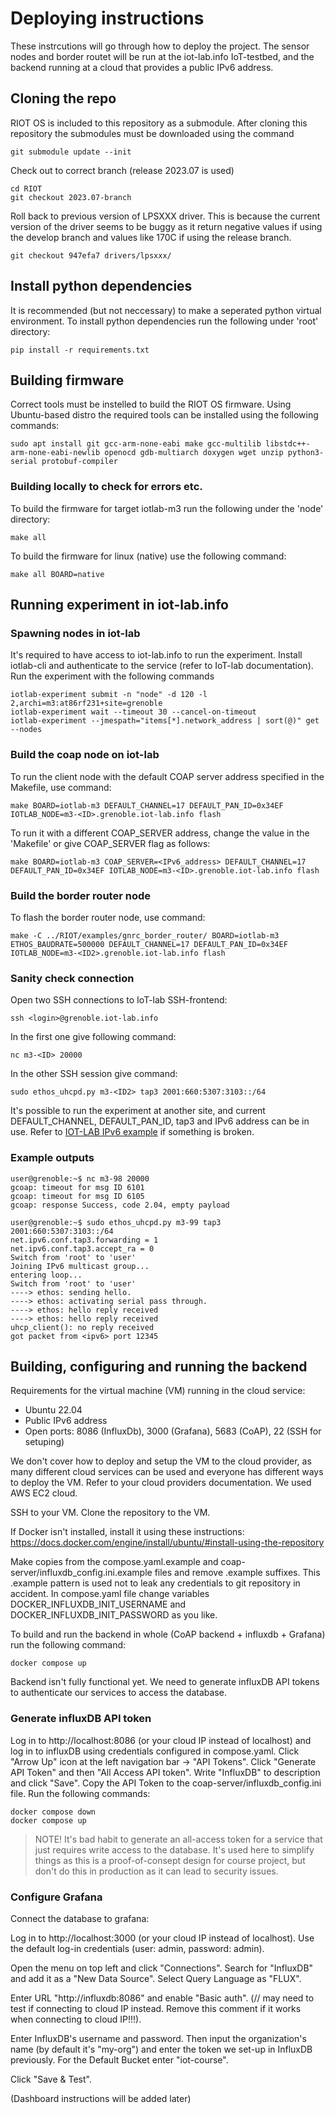 # Deploying instructions

These instrcutions will go through how to deploy the project. The sensor nodes and border routet will be run at the iot-lab.info IoT-testbed, and the backend running at a cloud that provides a public IPv6 address.

## Cloning the repo

RIOT OS is included to this repository as a submodule. After cloning this repository the submodules must be downloaded using the command

```
git submodule update --init
```

Check out to correct branch (release 2023.07 is used)

```
cd RIOT
git checkout 2023.07-branch
```

Roll back to previous version of LPSXXX driver. This is because the current version of the driver seems to be buggy as it return negative values if using the develop branch and values like 170C if using the release branch.

```
git checkout 947efa7 drivers/lpsxxx/
```


## Install python dependencies

It is recommended (but not neccessary) to make a seperated python virtual environment. To install python dependencies run the following under 'root' directory:

```
pip install -r requirements.txt
```

## Building firmware

Correct tools must be instelled to build the RIOT OS firmware. Using Ubuntu-based distro the required tools can be installed using the following commands:

```
sudo apt install git gcc-arm-none-eabi make gcc-multilib libstdc++-arm-none-eabi-newlib openocd gdb-multiarch doxygen wget unzip python3-serial protobuf-compiler
```

### Building locally to check for errors etc.
To build the firmware for target iotlab-m3 run the following under the 'node' directory:

```
make all
```

To build the firmware for linux (native) use the following command:

```
make all BOARD=native
```

## Running experiment in iot-lab.info

### Spawning nodes in iot-lab
It's required to have access to iot-lab.info to run the experiment. Install iotlab-cli and authenticate to the service (refer to IoT-lab documentation). Run the experiment with the following commands
```
iotlab-experiment submit -n "node" -d 120 -l 2,archi=m3:at86rf231+site=grenoble
iotlab-experiment wait --timeout 30 --cancel-on-timeout
iotlab-experiment --jmespath="items[*].network_address | sort(@)" get --nodes
```

### Build the coap node on iot-lab
To run the client node with the default COAP server address specified in the Makefile, use command:
```
make BOARD=iotlab-m3 DEFAULT_CHANNEL=17 DEFAULT_PAN_ID=0x34EF IOTLAB_NODE=m3-<ID>.grenoble.iot-lab.info flash
```
To run it with a different COAP_SERVER address, change the value in the 'Makefile' or give COAP_SERVER flag as follows:
```
make BOARD=iotlab-m3 COAP_SERVER=<IPv6_address> DEFAULT_CHANNEL=17 DEFAULT_PAN_ID=0x34EF IOTLAB_NODE=m3-<ID>.grenoble.iot-lab.info flash
```
### Build the border router node
To flash the border router node, use command:
```
make -C ../RIOT/examples/gnrc_border_router/ BOARD=iotlab-m3 ETHOS_BAUDRATE=500000 DEFAULT_CHANNEL=17 DEFAULT_PAN_ID=0x34EF IOTLAB_NODE=m3-<ID2>.grenoble.iot-lab.info flash
```
### Sanity check connection
Open two SSH connections to IoT-lab SSH-frontend:
```
ssh <login>@grenoble.iot-lab.info
```
In the first one give following command:
```
nc m3-<ID> 20000
```
In the other SSH session give command:
```
sudo ethos_uhcpd.py m3-<ID2> tap3 2001:660:5307:3103::/64
```
It's possible to run the experiment at another site, and current DEFAULT_CHANNEL, DEFAULT_PAN_ID, tap3 and IPv6 address can be in use. Refer to [IOT-LAB IPv6 example](https://www.iot-lab.info/learn/tutorials/riot/riot-public-ipv6-m3/) if something is broken.

### Example outputs

```shell
user@grenoble:~$ nc m3-98 20000
gcoap: timeout for msg ID 6101
gcoap: timeout for msg ID 6105
gcoap: response Success, code 2.04, empty payload
```
```shell
user@grenoble:~$ sudo ethos_uhcpd.py m3-99 tap3 2001:660:5307:3103::/64
net.ipv6.conf.tap3.forwarding = 1
net.ipv6.conf.tap3.accept_ra = 0
Switch from 'root' to 'user'
Joining IPv6 multicast group...
entering loop...
Switch from 'root' to 'user'
----> ethos: sending hello.
----> ethos: activating serial pass through.
----> ethos: hello reply received
----> ethos: hello reply received
uhcp_client(): no reply received
got packet from <ipv6> port 12345
```
## Building, configuring and running the backend

Requirements for the virtual machine (VM) running in the cloud service:

<ul>
    <li>Ubuntu 22.04</li>
    <li>Public IPv6 address</li>
    <li>Open ports: 8086 (InfluxDb), 3000 (Grafana), 5683 (CoAP), 22 (SSH for setuping)
</ul>

We don't cover how to deploy and setup the VM to the cloud provider, as many different cloud services can be used and everyone has different ways to deploy the VM. Refer to your cloud providers documentation. We used AWS EC2 cloud.

SSH to your VM. Clone the repository to the VM.

If Docker isn't installed, install it using these instructions: https://docs.docker.com/engine/install/ubuntu/#install-using-the-repository

Make copies from the compose.yaml.example and coap-server/influxdb_config.ini.example files and remove .example suffixes. This .example pattern is used not to leak any credentials to git repository in accident. In compose.yaml file change variables DOCKER_INFLUXDB_INIT_USERNAME and DOCKER_INFLUXDB_INIT_PASSWORD as you like. 

To build and run the backend in whole (CoAP backend + influxdb + Grafana) run the following command:
```
docker compose up
```

Backend isn't fully functional yet. We need to generate influxDB API tokens to authenticate our services to access the database.

### Generate influxDB API token

Log in to http://localhost:8086 (or your cloud IP instead of localhost) and log in to influxDB using credentials configured in compose.yaml. Click "Arrow Up" icon at the left navigation bar -> "API Tokens". Click "Generate API Token" and then "All Access API token". Write "InfluxDB" to description and click "Save". Copy the API Token to the coap-server/influxdb_config.ini file. Run the following commands:

```
docker compose down
docker compose up
```

> NOTE! It's bad habit to generate an all-access token for a service that just requires write access to the database. It's used here to simplify things as this is a proof-of-consept design for course project, but don't do this in production as it can lead to security issues.

### Configure Grafana

Connect the database to grafana:

Log in to http://localhost:3000 (or your cloud IP instead of localhost). Use the default log-in credentials (user: admin, password: admin). 

Open the menu on top left and click "Connections". Search for "InfluxDB" and add it as a "New Data Source". 
Select Query Language as "FLUX". 

Enter URL "http://influxdb:8086" and enable "Basic auth". (// may need to test if connecting to cloud IP instead. Remove this comment if it works when connecting to cloud IP!!!).

Enter InfluxDB's username and password. Then input the organization's name (by default it's "my-org") and enter the token we set-up in InfluxDB previously. For the Default Bucket enter "iot-course".

Click "Save & Test".

(Dashboard instructions will be added later)
